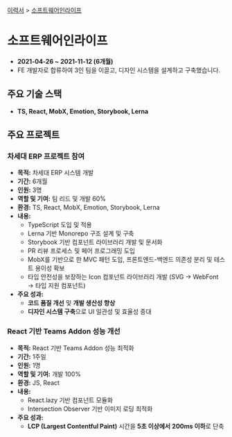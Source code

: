 [이력서](../README_KR.md) &gt; [소프트웨어인라이프](./5_softwareinlife_kr.md)

# 소프트웨어인라이프

- **2021-04-26 ~ 2021-11-12 (6개월)**
- FE 개발자로 합류하여 3인 팀을 이끌고, 디자인 시스템을 설계하고 구축했습니다.

## 주요 기술 스택

- **TS, React, MobX, Emotion, Storybook, Lerna**

## 주요 프로젝트

### 차세대 ERP 프로젝트 참여

- **목적:** 차세대 ERP 시스템 개발
- **기간:** 6개월
- **인원:** 3명
- **역할 및 기여:** 팀 리드 및 개발 60%
- **환경:** TS, React, MobX, Emotion, Storybook, Lerna
- **내용:**
  - TypeScript 도입 및 적용
  - Lerna 기반 Monorepo 구조 설계 및 구축
  - Storybook 기반 컴포넌트 라이브러리 개발 및 문서화
  - PR 리뷰 프로세스 및 페어 프로그래밍 도입
  - MobX를 기반으로 한 MVC 패턴 도입, 프론트엔드-백엔드 의존성 분리 및 테스트 용이성 확보
  - 타입 안전성을 보장하는 Icon 컴포넌트 라이브러리 개발 (SVG → WebFont → 타입 지원 컴포넌트)
- **주요 성과:**
  - **코드 품질 개선** 및 **개발 생산성 향상**
  - **디자인 시스템 구축**으로 UI 일관성 및 효율성 증대

### React 기반 Teams Addon 성능 개선

- **목적:** React 기반 Teams Addon 성능 최적화
- **기간:** 1주일
- **인원:** 1명
- **역할 및 기여:** 개발 100%
- **환경:** JS, React
- **내용:**
  - React.lazy 기반 컴포넌트 모듈화
  - Intersection Observer 기반 이미지 로딩 최적화
- **주요 성과:**
  - **LCP (Largest Contentful Paint)** 시간을 **5초 이상에서** **200ms 이하**로 단축
